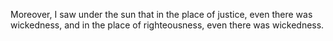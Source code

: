 Moreover, I saw under the sun that in the place of justice, even there was wickedness, and in the place of righteousness, even there was wickedness.

